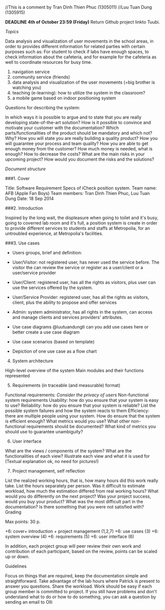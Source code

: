 //This is a comment by Tran Dinh Thien Phuc (1305011)
//Luu Tuan Dung (1305915)

**DEADLINE 4th of October 23:59 (Friday)**
Return Github project linkto Tuubi.

*Topics* 

Data analysis and visualization of user movements in the school areas, in order to provides different information for related parties with certain purposes such as: For student to check if labs have enough spaces, to check information about the cafeteria, and for example for the cafeteria as well to coordinate resources for busy time. 

1) navigation service
2) community service (friends)
3) data analysis and visualization of the user movements (=big brother is watching you)
4) teaching (e-learning): how to utilize the system in the classroom?
5) a mobile game based on indoor positioning system

Questions for describing the system:

In which ways it is possible to argue and to state that you are really developing state-of-the-art solution?
How is it possible to convince and motivate your customer with the documentation?
Which parts/functionalities of the product should be mandatory and which not? Why?
How you will state you are really building a quality product?
How you will guarantee your process and team quality?
How you are able to get enough money from the customer? How much money is needed, what is enough? How to decrease the costs?
What are the main risks in your upcoming project? How would you document the risks and the solutions?



*Document structure*

###1. Cover

Title: Software Requirement Specs of iCheck position system. 
Team name: AFB (Apple Fan Boys)
Team members: Tran Dinh Thien Phuc, Luu Tuan Dung
Date: 18 Sep 2014

###2. Introduction

Inspired by the long wait, the displeasure when going to toilet and it's busy, going to coverred lab room and it's full, a position system is create in order to provide different services to students and staffs at Metropolia, for an untroubled experience, at Metropolia's facilities.

###3. Use cases

* Users groups, brief and definition:  
 * User/Visitor: not registered user, has never used the service before. The visitor the can review the service or register as a user/client or a user/service provider
 * User/Client: registered user, has all the rights as visitors, plus user can use the services offered by the system.
 * User/Service Provider: registered user, has all the rights as visitors, client, plus the ability to propose and offer services
 * Admin: system administrator, has all rights in the system, can access and manage clients and services providers' attributes. 

* Use case diagrams @luutuandungti can you add use cases here or better create a use case diagram

* Use case scenarios (based on template)
* Depiction of one use case as a flow chart

4. System architecture

High-level overview of the system
Main modules and their functions represented

5. Requirements (in traceable (and measurable) format)

Functional requirements: *Consider the privacy of users*
Non-functional system requirements
Usability: how do you ensure that your system is easy to use?
Reliability: how do you ensure that your system is reliable? List the possible system failures and how the system reacts to them
Efficiency: there are multiple people using your system. How do ensure that the system is efficient enough? What metrics would you use?
What other non-functional requirements should be documented?
What kind of metrics you should use to guarantee unambiguity?

6. User interface

What are the views / components of the system? What are the functionalities of each view?
Illustrate each view and what it is used for (Textual explanation ok, no need for pictures!)

7. Project management, self reflection

List the realized working hours, that is, how many hours did this work really take. List the hours separately per person.
Was it difficult to estimate workload, how much the estimation differed from real working hours?
What would you do differently on the next project? Was your project success, would you buy your product?
What was the most difficult part in the documentation? Is there something that you were not satisfied with?
Grading

Max points: 30 p.

+6: cover+ introduction + project management (1,2,7)
+6: use cases (3)
+6: system overview (4)
+6: requirements (5)
+6: user interface (6)

In addition, each project group will peer review their own work and contribution of each participant,
based on the review, points can be scaled up or down.

Guidelines

Focus on things that are required, keep the documentation simple and straightforward.
Take advantage of the lab hours where Patrick is present to answer you questions.
Share the workload. Work should be easy if each group member is committed to project.
If you still have problems and don't understand what to do or how to do something, you can ask a question by sending an email to Olli
